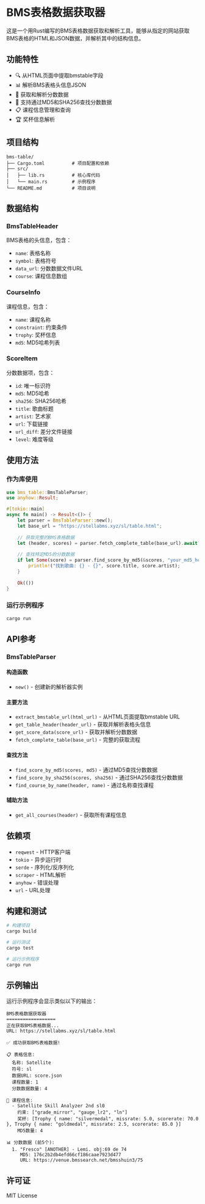 # BMS表格数据获取器

这是一个用Rust编写的BMS表格数据获取和解析工具，能够从指定的网站获取BMS表格的HTML和JSON数据，并解析其中的结构信息。

## 功能特性

- 🔍 从HTML页面中提取bmstable字段
- 📊 解析BMS表格头信息JSON
- 🎵 获取和解析分数数据
- 🔎 支持通过MD5和SHA256查找分数数据
- 📋 课程信息管理和查询
- 🏆 奖杯信息解析

## 项目结构

```
bms-table/
├── Cargo.toml          # 项目配置和依赖
├── src/
│   ├── lib.rs          # 核心库代码
│   └── main.rs         # 示例程序
└── README.md           # 项目说明
```

## 数据结构

### BmsTableHeader
BMS表格的头信息，包含：
- `name`: 表格名称
- `symbol`: 表格符号
- `data_url`: 分数数据文件URL
- `course`: 课程信息数组

### CourseInfo
课程信息，包含：
- `name`: 课程名称
- `constraint`: 约束条件
- `trophy`: 奖杯信息
- `md5`: MD5哈希列表

### ScoreItem
分数数据项，包含：
- `id`: 唯一标识符
- `md5`: MD5哈希
- `sha256`: SHA256哈希
- `title`: 歌曲标题
- `artist`: 艺术家
- `url`: 下载链接
- `url_diff`: 差分文件链接
- `level`: 难度等级

## 使用方法

### 作为库使用

```rust
use bms_table::BmsTableParser;
use anyhow::Result;

#[tokio::main]
async fn main() -> Result<()> {
    let parser = BmsTableParser::new();
    let base_url = "https://stellabms.xyz/sl/table.html";
    
    // 获取完整的BMS表格数据
    let (header, scores) = parser.fetch_complete_table(base_url).await?;
    
    // 查找特定MD5的分数数据
    if let Some(score) = parser.find_score_by_md5(&scores, "your_md5_here") {
        println!("找到歌曲: {} - {}", score.title, score.artist);
    }
    
    Ok(())
}
```

### 运行示例程序

```bash
cargo run
```

## API参考

### BmsTableParser

#### 构造函数
- `new()` - 创建新的解析器实例

#### 主要方法
- `extract_bmstable_url(html_url)` - 从HTML页面提取bmstable URL
- `get_table_header(header_url)` - 获取并解析表格头信息
- `get_score_data(score_url)` - 获取并解析分数数据
- `fetch_complete_table(base_url)` - 完整的获取流程

#### 查找方法
- `find_score_by_md5(scores, md5)` - 通过MD5查找分数数据
- `find_score_by_sha256(scores, sha256)` - 通过SHA256查找分数数据
- `find_course_by_name(header, name)` - 通过名称查找课程

#### 辅助方法
- `get_all_courses(header)` - 获取所有课程信息

## 依赖项

- `reqwest` - HTTP客户端
- `tokio` - 异步运行时
- `serde` - 序列化/反序列化
- `scraper` - HTML解析
- `anyhow` - 错误处理
- `url` - URL处理

## 构建和测试

```bash
# 构建项目
cargo build

# 运行测试
cargo test

# 运行示例程序
cargo run
```

## 示例输出

运行示例程序会显示类似以下的输出：

```
BMS表格数据获取器
==================
正在获取BMS表格数据...
URL: https://stellabms.xyz/sl/table.html

✅ 成功获取BMS表格数据!

📋 表格信息:
  名称: Satellite
  符号: sl
  数据URL: score.json
  课程数量: 1
  分数数据数量: 4

🎵 课程信息:
  - Satellite Skill Analyzer 2nd sl0
    约束: ["grade_mirror", "gauge_lr2", "ln"]
    奖杯: [Trophy { name: "silvermedal", missrate: 5.0, scorerate: 70.0 }, Trophy { name: "goldmedal", missrate: 2.5, scorerate: 85.0 }]
    MD5数量: 4

📊 分数数据 (前5个):
  1. "Fresco" [ANOTHER] - Lemi. obj:69 de 74
     MD5: 176c2b2db4efd66cf186caae7923d477
     URL: https://venue.bmssearch.net/bmsshuin3/75
```

## 许可证

MIT License 